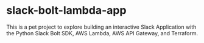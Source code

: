 # slack-bolt-lambda-app

This is a pet project to explore building an interactive Slack Application with the Python Slack Bolt SDK, AWS Lambda, AWS API Gateway, and Terraform.


